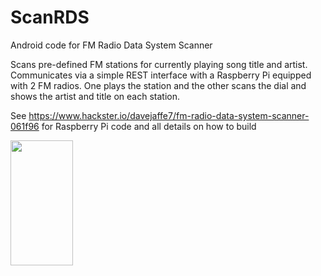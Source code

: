 # ScanRDS
Android code for FM Radio Data System Scanner

Scans pre-defined FM stations for currently playing song title and artist. Communicates via a simple REST interface with a Raspberry Pi equipped with 2 FM radios. One plays the station and the other scans the dial and shows the artist and title on each station.

See https://www.hackster.io/davejaffe7/fm-radio-data-system-scanner-061f96 for Raspberry Pi code and all details on how to build

<img src="https://github.com/DaveJaffe/ScanRDS/blob/master/ScanRDS%20screenshot.png" width="100" height="200">
